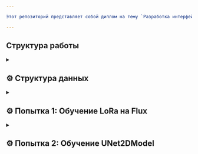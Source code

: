 ```yaml
---

Этот репозиторий представляет собой диплом на тему `Разработка интерфейса и обучение модели генерации строительных схем размещения резервуарного парка для хранения битума` со всеми пробами и ошибками: 

---
```


## **Структура работы**

<details>
  <summary><h2>⚙️ Структура данных </h2></summary>
  <ul>
  	    <li><b>info_data.ipynb</b> - Информация по классам</li>
	    <li><b>test_data.csv</b> - таблица, которая хранит в себе пути к изображениям и информация по класса</li>
  	    <li><b>готовые данные</b> - изображения и разметка</li>
	</ul>
</details>

<details>
  <summary><h2>⚙️ Попытка 1: Обучение LoRa на Flux</h2></summary>
  <h3> Для обучения закрытой диффузионной модели Flux использовалось приложение Pinokio (<a href="https://boosty.to/nevskiyart/posts/c37401ab-a5a4-4495-a4f7-d5c272e6433f">ссылка на гайд обучения</a>). В целом обучение прошло нормально, но из-за ограниченных ресурсов для обучения не хватило времени, данных для более корректного обучения.
  <br>
  <br>
  <b>test_lora.ipynb</b> - Использование уже обученной модели.
  <br>
  <b>courseworkmodel.safetensors</b> - веса обученной модели.
</details>

<details>
  <summary><h2>⚙️ Попытка 2: Обучение UNet2DModel</h2></summary>
  <h3>(<a href="https://colab.research.google.com/github/huggingface/notebooks/blob/main/diffusers/training_example.ipynb#scrollTo=r5PM6vOQPISl">ссылка на гайд обучения</a>). В целом обучение прошло нормально, но из-за ограниченных ресурсов для обучения не хватило времени, данных для более корректного обучения.
  <br>
  <br>
  <b>test_training.ipynb</b> - Обученние модели.
  <br>
  <b>runs</b> - Логи обучения.
</details>